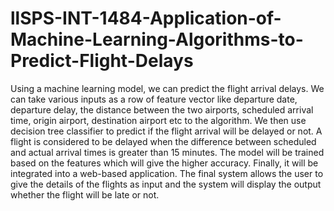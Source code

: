# llSPS-INT-1484-Application-of-Machine-Learning-Algorithms-to-Predict-Flight-Delays
Using a machine learning model, we can predict the flight arrival delays. We can take various inputs as a row of feature vector like departure date, departure delay, the distance between the two airports, scheduled arrival time, origin airport, destination airport etc to the algorithm.  We then use decision tree classifier to predict if the flight arrival will be delayed or not. A flight is considered to be delayed when the difference between scheduled and actual arrival times is greater than 15 minutes. The model will be trained based on the features which will give the higher accuracy. Finally, it will be integrated into a web-based application. The final system allows the user to give the details of the flights as input and the system will display the output whether the flight will be late or not.
